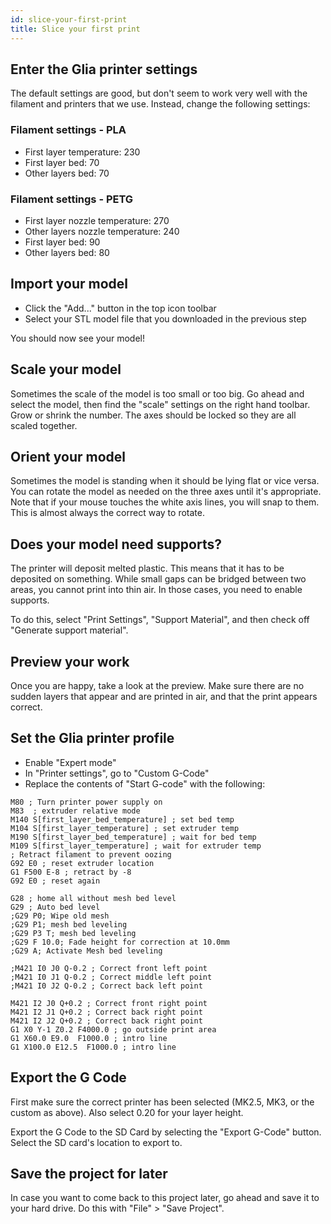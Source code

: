 ```yaml
---
id: slice-your-first-print
title: Slice your first print
---
```

## Enter the Glia printer settings
The default settings are good, but don't seem to work very well with the filament and printers that we use. Instead, change the following settings:

### Filament settings - PLA
* First layer temperature: 230
* First layer bed: 70
* Other layers bed: 70

### Filament settings - PETG
* First layer nozzle temperature: 270
* Other layers nozzle temperature: 240
* First layer bed: 90
* Other layers bed: 80

## Import your model
* Click the "Add..." button in the top icon toolbar
* Select your STL model file that you downloaded in the previous step

You should now see your model!

## Scale your model
Sometimes the scale of the model is too small or too big. Go ahead and select the model, then find the "scale" settings on the right hand toolbar. Grow or shrink the number. The axes should be locked so they are all scaled together.

## Orient your model
Sometimes the model is standing when it should be lying flat or vice versa. You can rotate the model as needed on the three axes until it's appropriate. Note that if your mouse touches the white axis lines, you will snap to them. This is almost always the correct way to rotate.

## Does your model need supports?
The printer will deposit melted plastic. This means that it has to be deposited on something. While small gaps can be bridged between two areas, you cannot print into thin air. In those cases, you need to enable supports.

To do this, select "Print Settings", "Support Material", and then check off "Generate support material".

## Preview your work
Once you are happy, take a look at the preview. Make sure there are no sudden layers that appear and are printed in air, and that the print appears correct.

## Set the Glia printer profile
* Enable "Expert mode"
* In "Printer settings", go to "Custom G-Code"
* Replace the contents of "Start G-code" with the following:

```
M80 ; Turn printer power supply on
M83  ; extruder relative mode
M140 S[first_layer_bed_temperature] ; set bed temp
M104 S[first_layer_temperature] ; set extruder temp
M190 S[first_layer_bed_temperature] ; wait for bed temp
M109 S[first_layer_temperature] ; wait for extruder temp
; Retract filament to prevent oozing
G92 E0 ; reset extruder location
G1 F500 E-8 ; retract by -8
G92 E0 ; reset again

G28 ; home all without mesh bed level
G29 ; Auto bed level
;G29 P0; Wipe old mesh
;G29 P1; mesh bed leveling
;G29 P3 T; mesh bed leveling
;G29 F 10.0; Fade height for correction at 10.0mm
;G29 A; Activate Mesh bed leveling

;M421 I0 J0 Q-0.2 ; Correct front left point
;M421 I0 J1 Q-0.2 ; Correct middle left point
;M421 I0 J2 Q-0.2 ; Correct back left point

M421 I2 J0 Q+0.2 ; Correct front right point
M421 I2 J1 Q+0.2 ; Correct back right point
M421 I2 J2 Q+0.2 ; Correct back right point
G1 X0 Y-1 Z0.2 F4000.0 ; go outside print area
G1 X60.0 E9.0  F1000.0 ; intro line
G1 X100.0 E12.5  F1000.0 ; intro line
```

## Export the G Code
First make sure the correct printer has been selected (MK2.5, MK3, or the custom as above). Also select 0.20 for your layer height.

Export the G Code to the SD Card by selecting the "Export G-Code" button. Select the SD card's location to export to.

## Save the project for later
In case you want to come back to this project later, go ahead and save it to your hard drive. Do this with "File" > "Save Project".

